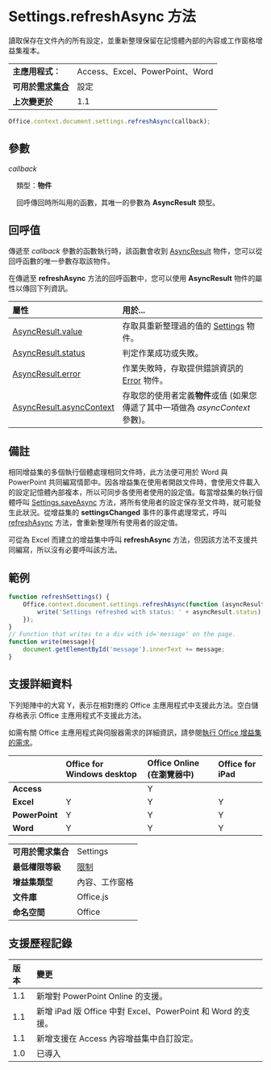 

# <a name="settings.refreshasync-method"></a>Settings.refreshAsync 方法
讀取保存在文件內的所有設定，並重新整理保留在記憶體內部的內容或工作窗格增益集複本。

|||
|:-----|:-----|
|**主應用程式︰**|Access、Excel、PowerPoint、Word|
|**可用於[需求集合](../../docs/overview/specify-office-hosts-and-api-requirements.md)**|設定|
|**上次變更於**|1.1|

```js
Office.context.document.settings.refreshAsync(callback);
```


## <a name="parameters"></a>參數

_callback_<br/>
&nbsp;&nbsp;&nbsp;&nbsp;類型：**物件**

&nbsp;&nbsp;&nbsp;&nbsp;回呼傳回時所叫用的函數，其唯一的參數為 **AsyncResult** 類型。

    



## <a name="callback-value"></a>回呼值

傳遞至 _callback_ 參數的函數執行時，該函數會收到 [AsyncResult](../../reference/shared/asyncresult.md) 物件，您可以從回呼函數的唯一參數存取該物件。

在傳遞至 **refreshAsync** 方法的回呼函數中，您可以使用 **AsyncResult** 物件的屬性以傳回下列資訊。



|**屬性**|**用於...**|
|:-----|:-----|
|[AsyncResult.value](../../reference/shared/asyncresult.value.md)|存取具重新整理過的值的 [Settings](../../reference/shared/settings.md) 物件。|
|[AsyncResult.status](../../reference/shared/asyncresult.status.md)|判定作業成功或失敗。|
|[AsyncResult.error](../../reference/shared/asyncresult.error.md)|作業失敗時，存取提供錯誤資訊的 [Error](../../reference/shared/error.md) 物件。|
|[AsyncResult.asyncContext](../../reference/shared/asyncresult.asynccontext.md)|存取您的使用者定義**物件**或值 (如果您傳遞了其中一項做為 _asyncContext_ 參數)。|

## <a name="remarks"></a>備註

相同增益集的多個執行個體處理相同文件時，此方法便可用於 Word 與 PowerPoint 共同編寫情節中。因各增益集在使用者開啟文件時，會使用文件載入的設定記憶體內部複本，所以可同步各使用者使用的設定值。每當增益集的執行個體呼叫 [Settings.saveAsync](../../reference/shared/settings.saveasync.md) 方法，將所有使用者的設定保存至文件時，就可能發生此狀況。從增益集的 **settingsChanged** 事件的事件處理常式，呼叫 [refreshAsync](../../reference/shared/settings.settingschangedevent.md) 方法，會重新整理所有使用者的設定值。

可從為 Excel 而建立的增益集中呼叫 **refreshAsync** 方法，但因該方法不支援共同編寫，所以沒有必要呼叫該方法。


## <a name="example"></a>範例




```js
function refreshSettings() {
    Office.context.document.settings.refreshAsync(function (asyncResult) {
        write('Settings refreshed with status: ' + asyncResult.status);
    });
}
// Function that writes to a div with id='message' on the page.
function write(message){
    document.getElementById('message').innerText += message; 
}
```




## <a name="support-details"></a>支援詳細資料


下列矩陣中的大寫 Y，表示在相對應的 Office 主應用程式中支援此方法。空白儲存格表示 Office 主應用程式不支援此方法。

如需有關 Office 主應用程式與伺服器需求的詳細資訊，請參閱[執行 Office 增益集的需求](../../docs/overview/requirements-for-running-office-add-ins.md)。



||**Office for Windows desktop**|**Office Online (在瀏覽器中)**|**Office for iPad**|
|:-----|:-----|:-----|:-----|
|**Access**||Y||
|**Excel**|Y|Y|Y|
|**PowerPoint**|Y|Y|Y|
|**Word**|Y|Y|Y|

|||
|:-----|:-----|
|**可用於需求集合**|Settings|
|**最低權限等級**|[限制](../../docs/develop/requesting-permissions-for-api-use-in-content-and-task-pane-add-ins.md)|
|**增益集類型**|內容、工作窗格|
|**文件庫**|Office.js|
|**命名空間**|Office|

## <a name="support-history"></a>支援歷程記錄




|**版本**|**變更**|
|:-----|:-----|
|1.1|新增對 PowerPoint Online 的支援。|
|1.1|新增 iPad 版 Office 中對 Excel、PowerPoint 和 Word 的支援。|
|1.1|新增支援在 Access 內容增益集中自訂設定。|
|1.0|已導入|
